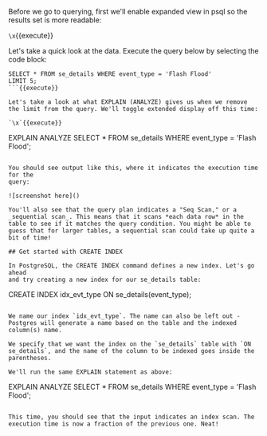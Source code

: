 Before we go to querying, first we'll enable expanded view in psql so the results set is more readable:

`\x`{{execute}}

Let's take a quick look at the data. Execute the query below by selecting the 
code block:

```
SELECT * FROM se_details WHERE event_type = 'Flash Flood'
LIMIT 5;
```{{execute}}

Let's take a look at what EXPLAIN (ANALYZE) gives us when we remove the limit from the query. We'll toggle extended display off this time:

`\x`{{execute}}

```
EXPLAIN ANALYZE 
SELECT * FROM se_details WHERE event_type = 'Flash Flood';
```{{execute}}

You should see output like this, where it indicates the execution time for the 
query:

![screenshot here]()

You'll also see that the query plan indicates a "Seq Scan," or a _sequential scan_. This means that it scans *each data row* in the table to see if it matches the query condition. You might be able to guess that for larger tables, a sequential scan could take up quite a bit of time!

## Get started with CREATE INDEX

In PostgreSQL, the CREATE INDEX command defines a new index. Let's go ahead 
and try creating a new index for our se_details table:

```
CREATE INDEX idx_evt_type ON se_details(event_type);
```{{execute}}

We name our index `idx_evt_type`. The name can also be left out - Postgres will generate a name based on the table and the indexed column(s) name.

We specify that we want the index on the `se_details` table with `ON se_details`, and the name of the column to be indexed goes inside the parentheses. 

We'll run the same EXPLAIN statement as above:

```
EXPLAIN ANALYZE 
SELECT * FROM se_details WHERE event_type = 'Flash Flood';
```{{execute}}

This time, you should see that the input indicates an index scan. The execution time is now a fraction of the previous one. Neat!
